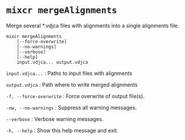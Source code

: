# `mixcr mergeAlignments`

Merge several *.vdjca files with alignments into a single alignments file.

```
mixcr mergeAlignments 
    [--force-overwrite] 
    [--no-warnings] 
    [--verbose] 
    [--help] 
    input.vdjca... output.vdjca
```

`input.vdjca...`
: Paths to input files with alignments

`output.vdjca`
: Path where to write merged alignments

`-f, --force-overwrite`
: Force overwrite of output file(s).

`-nw, --no-warnings`
: Suppress all warning messages.

`--verbose`
: Verbose warning messages.

`-h, --help`
: Show this help message and exit.
